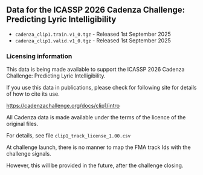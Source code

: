 ## Data for the ICASSP 2026 Cadenza Challenge: Predicting Lyric Intelligibility

* `cadenza_clip1.train.v1_0.tgz` - Released 1st September 2025
* `cadenza_clip1.valid.v1_0.tgz` - Released 1st September 2025

### Licensing information

This data is being made available to support the ICASSP 2026 Cadenza Challenge: Predicting Lyric Intelligibility.

If you use this data in publications, please check for following site for details of how to cite its use.

<https://cadenzachallenge.org/docs/clip1/intro>

All Cadenza data is made available under the terms of the licence of the original files.

For details, see file `clip1_track_license_1.00.csv`

At challenge launch, there is no manner to map the FMA track Ids with the challenge signals. 

However, this will be provided in the future, after the challenge closing.

